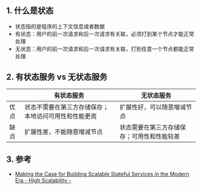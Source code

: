 ## 1. 什么是状态
- 状态指的是程序的上下文信息或者数据
- 有状态：用户的前一次请求和后一次请求有关联，必须打到某个节点才能正常处理
- 无状态：用户的前一次请求和后一次请求有关联，打到任意一个节点都能正常处理

## 2. 有状态服务 vs 无状态服务
|     |                    有状态服务                     |                无状态服务                |
| --- | ------------------------------------------------ | --------------------------------------- |
| 优点 | 状态不需要在第三方存储保存；本地访问可用性和性能更高 | 扩展性好，可以随意增减节点                |
| 缺点 | 扩展性差，不能随意增减节点                         | 状态需要在第三方存储保存；可用性和性能较差 |


## 3. 参考
- [Making the Case for Building Scalable Stateful Services in the Modern Era \- High Scalability \-](http://highscalability.com/blog/2015/10/12/making-the-case-for-building-scalable-stateful-services-in-t.html)